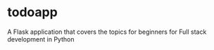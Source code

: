 # todoapp
A Flask application that covers the topics for beginners for Full stack development in Python

